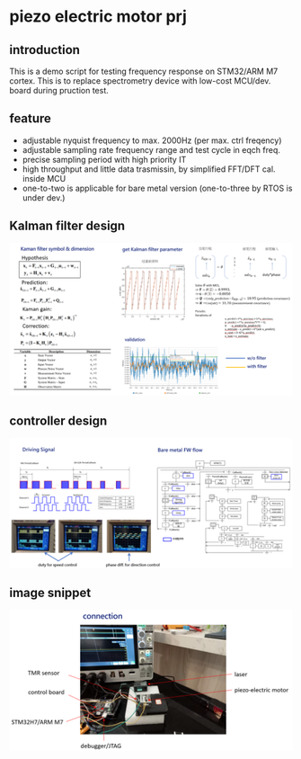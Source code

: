 # piezo electric motor prj 
## introduction
This is a demo script for testing frequency response on STM32/ARM M7 cortex.
This is to replace spectrometry device with low-cost MCU/dev. board during pruction test. 
## feature
* adjustable nyquist frequency to max. 2000Hz (per max. ctrl freqency)
* adjustable sampling rate frequency range and test cycle in eqch freq. 
* precise sampling period with high priority IT
* high throughput and little data trasmissin, by simplified FFT/DFT cal. inside MCU  
* one-to-two is applicable for bare metal version (one-to-three by RTOS is under dev.)

## Kalman filter design
![alt text](https://github.com/Wowowdog/demo-piezo-electric-prj/blob/master/png/fil1.png?raw=true)

## controller design
![alt text](https://github.com/Wowowdog/demo-piezo-electric-prj/blob/master/png/ctl1.png?raw=true)

## image snippet
![alt text](https://github.com/Wowowdog/demo-piezo-electric-prj/blob/master/png/mag1.png?raw=true)

